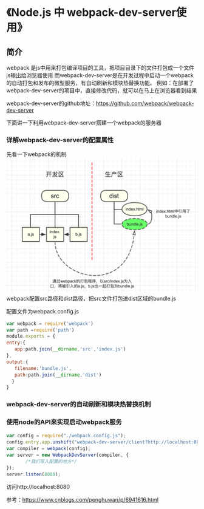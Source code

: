 # 《Node.js 中 webpack-dev-server使用》

## 简介
webpack 是js中用来打包编译项目的工具，把项目目录下的文件打包成一个文件js输出给浏览器使用
而webpack-dev-server是在开发过程中启动一个webpack的自动打包和发布的微型服务，有自动刷新和模块热替换功能。
例如：在部署了webpack-dev-server的项目中，直接修改代码，就可以在马上在浏览器看到结果

webpack-dev-server的github地址：https://github.com/webpack/webpack-dev-server

下面讲一下利用webpack-dev-server搭建一个webpack的服务器

### 详解webpack-dev-server的配置属性
先看一下webpack的机制
![](https://github.com/guaerguagua/node-lessons/blob/master/demo1/01.png)
webpack配置src路径和dist路径，把src文件打包进dist区域的bundle.js

配置文件为webpack.config.js
```js
var webpack = require('webpack')
var path =require('path')
module.exports = {
entry:{
   app:path.join(__dirname,'src','index.js')
},
output:{
   filename:'bundle.js',
   path:path.join(__dirname,'dist')
  }
}
```
### webpack-dev-server的自动刷新和模块热替换机制
### 使用node的API来实现启动webpack服务
```js
var config = require("./webpack.config.js");
config.entry.app.unshift("webpack-dev-server/client?http://localhost:8080/");
var compiler = webpack(config);
var server = new WebpackDevServer(compiler, {
       /*我们写入配置的地方*/
});
server.listen(8080);
```
访问http://localhost:8080

参考：https://www.cnblogs.com/penghuwan/p/6941616.html


